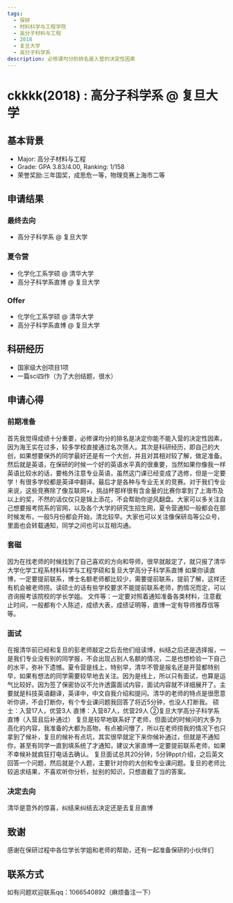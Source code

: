 ```yaml
---
tags:
  - 保研
  - 材料科学与工程学院
  - 高分子材料与工程
  - 2018
  - 复旦大学
  - 高分子科学系
description: 必修课均分的排名是入营的决定性因素
---
```


# ckkkk(2018) : 高分子科学系 @ 复旦大学

## 基本背景

- Major: 高分子材料与工程
- Grade: GPA 3.83/4.00, Ranking: 1/158
- 荣誉奖励:三年国奖，成思危一等，物理竞赛上海市二等

## 申请结果

### 最终去向

- 高分子科学系 @ 复旦大学

### 夏令营

- 化学化工系学硕 @ 清华大学
- 高分子科学系直博 @ 复旦大学

### Offer

- 化学化工系学硕 @ 清华大学
- 高分子科学系直博 @ 复旦大学

## 科研经历

- 国家级大创项目1项
- 一篇sci四作（为了大创结题，很水）

## 申请心得

### 前期准备

首先我觉得成绩十分重要，必修课均分的排名是决定你能不能入营的决定性因素，因为海王实在过多，较多学校直接通过名次筛人。其次是科研经历，即自己的大创，如果想要保外的同学最好还是有一个大创，并且对其相对较了解，做足准备。然后就是英语，在保研的时候一个好的英语水平真的很重要，当然如果你像我一样英语比较水的话，要格外注意专业英语，虽然这门课已经变成了选修，但是一定要学！有很多学校都是英译中翻译。最后才是各种与专业无关的竞赛。对于我们专业来说，这些竞赛除了像互联网+，挑战杯那样很有含金量的比赛你拿到了上海市及以上的奖，不然的话仅仅只是锦上添花，不会帮助你逆风翻盘。大家可以多关注自己想要报考院系的官网，以及各个大学的研究生招生网，夏令营通知一般都会在那时候发布，一般5月份都会开始，清北较早。大家也可以关注像保研岛等公众号，里面也会转载通知，同学之间也可以互相沟通。

### 套磁

因为在找老师的时候找到了自己喜欢的方向和导师，很早就敲定了，就只报了清华大学化学工程系材料科学与工程学硕和复旦大学高分子科学系直博
如果你读直博，一定要提前联系，博士名额老师都比较少，需要提前联系，提前了解，这样还有机会被老师捞。读硕士的话有些学校要求不能提前联系老师，酌情况而定，可以咨询报考该院校的学长学姐。
文件等：一定要对照着通知准备各类材料，注意截止时间，一般都有个人陈述，成绩大表，成绩证明等，直博一定有导师推荐信等等。

### 面试

在报清华前已经和复旦的彭老师敲定之后去他们组读博，纠结之后还是选择报，一是我们专业没有别的同学报，不会出现占别人名额的情况，二是也想检验一下自己的水平，弥补下遗憾。夏令营是线上，特别早，清华不管是报名还是开营都特别早，如果有想法的同学需要较早地去关注。因为是线上，所以只有面试，也算是运气比较好。因为签了保密协议不允许透露面试内容，面试内容就不详细展开了。主要就是科技英语翻译，英译中，中文自我介绍和提问。清华的老师的特点是很愿意听你讲，不会打断你，有个专业课问题我回答了将近5分钟，也没人打断我。
硕士：入营17人，优营3人
直博：入营87人，优营29人
②复旦大学高分子科学系 直博（入营且后补通过）
复旦是较早地联系好了老师，但面试的时候问的大多为高化的内容，我准备的大都为高物，有点被问懵了，所以在老师捞我的情况下也只拿到了候补，复旦的候补有点坑，其实很早就定下来你候补通过，但就是不通知你，甚至有同学一直到填系统了才通知，建议大家直博一定要提前联系老师，如果不幸候补就疯狂打电话去确认。
复旦面试总共20分钟，5分钟ppt介绍，之后英文回答一个问题，然后就是个人题，主要针对你的大创和专业课问题。复旦的老师比较追求结果，不喜欢听你分析，扯别的知识，只想直截了当的答案。

### 决定去向

清华是意外的惊喜，纠结来纠结去决定还是去复旦直博

## 致谢

感谢在保研过程中各位学长学姐和老师的帮助，还有一起准备保研的小伙伴们

## 联系方式

如有问题欢迎联系qq：1066540892（麻烦备注一下）

